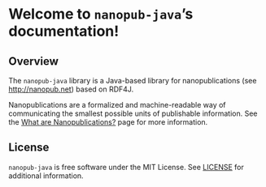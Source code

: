 # Welcome to `nanopub-java`’s documentation!

## Overview

The `nanopub-java` library is a Java-based library for nanopublications (see http://nanopub.net) based on RDF4J.

Nanopublications are a formalized and machine-readable way of communicating the smallest possible units of publishable
information. See the [What are Nanopublications?](getting-started/what-are-nanopubs.md) page for more information.

## License

`nanopub-java` is free software under the MIT License.
See [LICENSE](https://github.com/Nanopublication/nanopub-java/blob/master/LICENSE.txt) for additional information.